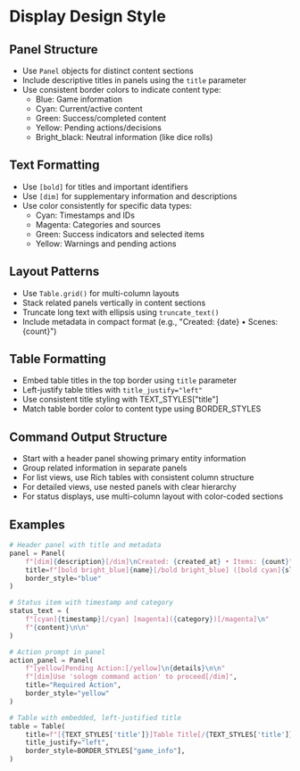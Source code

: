 # Display Design Style

## Panel Structure
- Use `Panel` objects for distinct content sections
- Include descriptive titles in panels using the `title` parameter
- Use consistent border colors to indicate content type:
  - Blue: Game information
  - Cyan: Current/active content
  - Green: Success/completed content
  - Yellow: Pending actions/decisions
  - Bright_black: Neutral information (like dice rolls)

## Text Formatting
- Use `[bold]` for titles and important identifiers
- Use `[dim]` for supplementary information and descriptions
- Use color consistently for specific data types:
  - Cyan: Timestamps and IDs
  - Magenta: Categories and sources
  - Green: Success indicators and selected items
  - Yellow: Warnings and pending actions

## Layout Patterns
- Use `Table.grid()` for multi-column layouts
- Stack related panels vertically in content sections
- Truncate long text with ellipsis using `truncate_text()`
- Include metadata in compact format (e.g., "Created: {date} • Scenes: {count}")

## Table Formatting
- Embed table titles in the top border using `title` parameter
- Left-justify table titles with `title_justify="left"`
- Use consistent title styling with TEXT_STYLES["title"]
- Match table border color to content type using BORDER_STYLES

## Command Output Structure
- Start with a header panel showing primary entity information
- Group related information in separate panels
- For list views, use Rich tables with consistent column structure
- For detailed views, use nested panels with clear hierarchy
- For status displays, use multi-column layout with color-coded sections

## Examples
```python
# Header panel with title and metadata
panel = Panel(
    f"[dim]{description}[/dim]\nCreated: {created_at} • Items: {count}",
    title=f"[bold bright_blue]{name}[/bold bright_blue] ([bold cyan]{slug}[/bold cyan])",
    border_style="blue"
)

# Status item with timestamp and category
status_text = (
    f"[cyan]{timestamp}[/cyan] [magenta]({category})[/magenta]\n"
    f"{content}\n\n"
)

# Action prompt in panel
action_panel = Panel(
    f"[yellow]Pending Action:[/yellow]\n{details}\n\n"
    f"[dim]Use 'sologm command action' to proceed[/dim]",
    title="Required Action",
    border_style="yellow"
)

# Table with embedded, left-justified title
table = Table(
    title=f"[{TEXT_STYLES['title']}]Table Title[/{TEXT_STYLES['title']}]",
    title_justify="left",
    border_style=BORDER_STYLES["game_info"],
)
```
